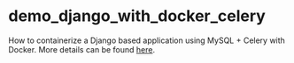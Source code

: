 # demo_django_with_docker_celery

How to containerize a Django based application using MySQL + Celery with Docker. More details can be found <a href="https://pockerman.github.io/qubit_opus/programming/django/docker/celery/containers/python/2021/08/24/django-docker-celery.html">here</a>.


